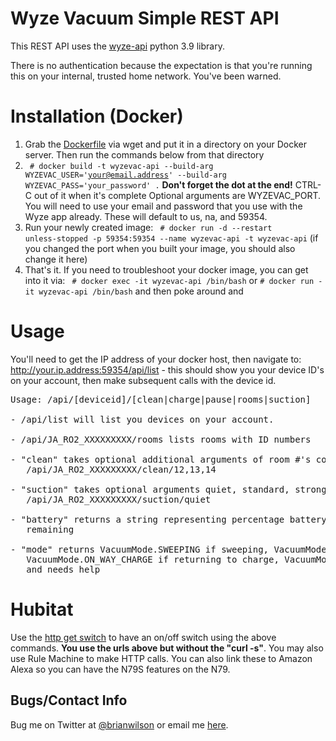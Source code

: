 # Wyze Vacuum Simple REST API
This REST API uses the [wyze-api](https://pypi.org/project/wyze-sdk/) python 3.9 library.

There is no authentication because the expectation is that you're running this on your
internal, trusted home network. You've been warned.

# Installation (Docker)
1. Grab the [Dockerfile](https://raw.githubusercontent.com/bdwilson/wyzevac-api/master/Dockerfile) via wget and put it in a directory on your Docker server. Then run the commands
below from that directory
2. <code> # docker build -t wyzevac-api --build-arg WYZEVAC_USER='your@email.address' --build-arg WYZEVAC_PASS='your_password' .</code> __Don't forget the dot at the end!__ CTRL-C out of it when it's complete
Optional arguments are WYZEVAC_PORT. You will need to use your email and
password that you use with the Wyze app already. These will default to us, na,
and 59354. 
3. Run your newly created image: <code> # docker run -d --restart unless-stopped -p 59354:59354 --name wyzevac-api -t wyzevac-api</code> (if you changed the port when you built your image, you should also change it here)
4. That's it. If you need to troubleshoot your docker image, you can get into
it via:
<code> # docker exec -it wyzevac-api /bin/bash</code> or 
<code># docker run -it wyzevac-api /bin/bash</code> and then poke around and

# Usage
You'll need to get the IP address of your docker host, then navigate to:
http://your.ip.address:59354/api/list - this should show you your device ID's
on your account, then make subsequent calls with the device id.
<pre>
Usage: /api/[deviceid]/[clean|charge|pause|rooms|suction]

- /api/list will list you devices on your account.

- /api/JA_RO2_XXXXXXXXX/rooms lists rooms with ID numbers

- "clean" takes optional additional arguments of room #'s comma separated
   /api/JA_RO2_XXXXXXXXX/clean/12,13,14

- "suction" takes optional arguments quiet, standard, strong
   /api/JA_RO2_XXXXXXXXX/suction/quiet

- "battery" returns a string representing percentage battery
   remaining

- "mode" returns VacuumMode.SWEEPING if sweeping, VacuumMode.IDLE if idle/charging,
   VacuumMode.ON_WAY_CHARGE if returning to charge, VacuumMode.PAUSE іf stuck
   and needs help
</pre>

# Hubitat
Use the [http get switch](https://github.com/hubitat/HubitatPublic/blob/master/examples/drivers/httpGetSwitch.groovy)
to have an on/off switch using the above commands. __You use the urls above but without the "curl -s"__. You may also use Rule Machine to make HTTP calls. You can also link these to
Amazon Alexa so you can have the N79S features on the N79.

Bugs/Contact Info
-----------------
Bug me on Twitter at [@brianwilson](http://twitter.com/brianwilson) or email me [here](http://cronological.com/comment.php?ref=bubba).
